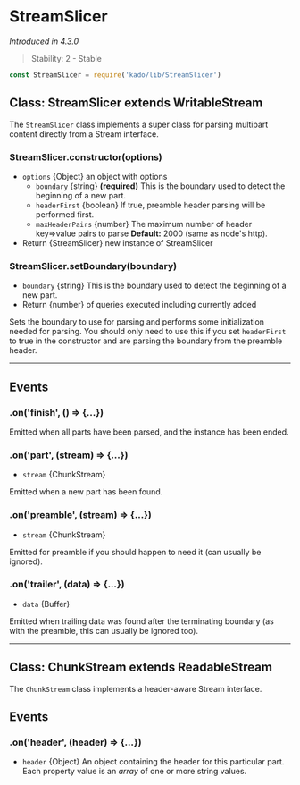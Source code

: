 # StreamSlicer
*Introduced in 4.3.0*
> Stability: 2 - Stable
```js
const StreamSlicer = require('kado/lib/StreamSlicer')
```
## Class: StreamSlicer extends WritableStream
The `StreamSlicer` class implements a super class for parsing multipart
content directly from a Stream interface.

### StreamSlicer.constructor(options)
* `options` {Object} an object with options
    * `boundary` {string} **(required)** This is the boundary used to detect
      the beginning of a new part.
    * `headerFirst` {boolean} If true, preamble header parsing will be
      performed first.
    * `maxHeaderPairs` {number} The maximum number of header key=>value pairs
      to parse **Default:** 2000 (same as node's http).
* Return {StreamSlicer} new instance of StreamSlicer

### StreamSlicer.setBoundary(boundary)
* `boundary` {string} This is the boundary used to detect the beginning of a new
  part.
* Return {number} of queries executed including currently added

Sets the boundary to use for parsing and performs some initialization needed
for parsing. You should only need to use this if you set `headerFirst` to true
in the constructor and are parsing the boundary from the preamble header.

---
## Events
### .on('finish', () => {...})

Emitted when all parts have been parsed, and the instance has been ended.

### .on('part', (stream) => {...})
* `stream` {ChunkStream}

Emitted when a new part has been found.

### .on('preamble', (stream) => {...})
* `stream` {ChunkStream}

Emitted for preamble if you should happen to need it (can usually be ignored).

### .on('trailer', (data) => {...})
* `data` {Buffer}

Emitted when trailing data was found after the terminating boundary (as with the preamble, this can usually be ignored too).

---
## Class: ChunkStream extends ReadableStream
The `ChunkStream` class implements a header-aware Stream interface.
## Events
### .on('header', (header) => {...})
* `header` {Object} An object containing the header for this particular part. Each property value is an _array_ of one or more string values.
